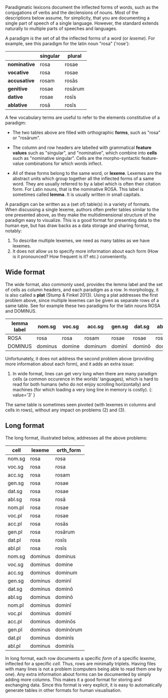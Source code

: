 Paradigmatic lexicons document the inflected forms of words, such as the conjugations of verbs and the declensions of nouns. Most of the descriptions below assume, for simplicity, that you are documenting a single part of speech of a single language. However, the standard extends naturally to multiple parts of speeches and languages.

A paradigm is the set of all the inflected forms of a word (or _lexeme_). For example, see this paradigm for the latin noun "rosa" ('rose'):

|                | singular | plural  |
|----------------|----------|---------|
| **nominative** | rosa     | rosae   |
| **vocative**   | rosa     | rosae   |
| **accusative** | rosam    | rosās   |
| **genitive**   | rosae    | rosārum |
| **dative**     | rosae    | rosīs   |
| **ablative**   | rosā     | rosīs   |

A few vocabulary terms are useful to refer to the elements constitutive of a paradigm:

- The two tables above are filled with orthographic **forms**, such as "rosa" or "rosārum".

- The column and row headers are labelled with grammatical **feature values** such as 
  "singular",  and "nominative", which combine into **cells** such as "nominative 
  singular". Cells are the morpho-syntactic feature-value combinations for which words 
  inflect.

- All of these forms belong to the same word, or **lexeme**. Lexemes are the abstract 
  units which group together all the inflected forms of a same word. They are usually 
  referred to by a label which is often their citation form. For Latin nouns, that is 
  the nominative ROSA. This label is sometimes called **lemma**. It is usually 
  written in small capitals.

A paradigm can be written as a (set of) table(s) in a variety of formats. When 
discussing a single lexeme, authors often prefer tables similar to the one presented 
above, as they make the multidimensional structure of the paradigm easy to 
visualize. This is a good format for presenting data to the human eye, but has draw 
backs as a data storage and sharing format, notably:

1. To describe multiple lexemes, we need as many tables as we have lexemes.
2. It does not allow us to specify more information about each form (How is it pronounced?
   How frequent is it? etc.) conveniently.

## Wide format

 The wide format, also commonly used, provides the lemma label and the set of cells as 
 column headers, and each paradigm as a row. In morphology, it is also called a **plat** 
 (Stump & Finkel 
 2013). Using a plat addresses the first  problem above, since multiple lexemes can be 
 given as separate rows of a same table. 
 See for example these two paradigms for the latin nouns ROSA and DOMINUS.

 | lemma label | nom.sg  | voc.sg | acc.sg  | gen.sg | dat.sg | abl.sg | nom.pl | voc.pl | acc.pl  | gen.pl    | dat.pl  | abl.pl  |
|-------------|---------|--------|---------|--------|--------|--------|--------|--------|---------|-----------|---------|---------|
| ROSA        | rosa    | rosa   | rosam   | rosae  | rosae  | rosā   | rosae  | rosae  | rosās   | rosārum   | rosīs   | rosīs   |
| DOMINUS     | dominus | domine | dominum | dominī | dominō | dominō | dominī | dominī | dominōs | dominōrum | dominīs | dominīs |

 Unfortunately, it does not address the second problem above (providing more 
 information about each form), and it adds an extra issue:

1. In wide format, lines can get very long when there are many paradigm cells (a common 
occurence in the worlds' languages), which is hard to read for both humans (who do not enjoy scrolling horizontally) and machines (for which loading a very long line in memory is costly).
{: value='3' }

The same table is sometimes seen pivoted (with lexemes in columns and cells in rows), 
without any impact on problems (2) and (3).

## Long format

The long format, illustrated below, addresses all the above problems:


| cell   | lexeme  | orth_form |
|--------|---------|-----------|
| nom.sg | rosa    | rosa      |    
| voc.sg | rosa    | rosa      |   
| acc.sg | rosa    | rosam     |   
| gen.sg | rosa    | rosae     |  
| dat.sg | rosa    | rosae     |  
| abl.sg | rosa    | rosā      |   
| nom.pl | rosa    | rosae     |  
| voc.pl | rosa    | rosae     |  
| acc.pl | rosa    | rosās     |   
| gen.pl | rosa    | rosārum   |   
| dat.pl | rosa    | rosīs     |   
| abl.pl | rosa    | rosīs     |   
| nom.sg | dominus | dominus   |
| voc.sg | dominus | domine    |
| acc.sg | dominus | dominum   |
| gen.sg | dominus | dominī    |
| dat.sg | dominus | dominō    |
| abl.sg | dominus | dominō    |
| nom.pl | dominus | dominī    |
| voc.pl | dominus | dominī    |
| acc.pl | dominus | dominōs   |
| gen.pl | dominus | dominōrum |
| dat.pl | dominus | dominīs   |
| abl.pl | dominus | dominīs   |


In long format, each row documents a specific *form* of a specific *lexeme*, inflected 
for a specific *cell*. Thus, rows are minimally triplets. Having files with many lines 
is not a problem (computers being able to read them one by one). Any extra information 
about forms can be documented by simply adding more columns.  This makes it a good 
format for storing and exchanging data. Since this format is very explicit, it is easy 
to automatically generate tables in other formats for human visualisation.
